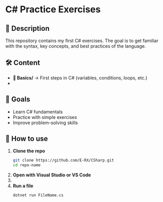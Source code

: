 
# C# Practice Exercises  

## 📌 Description  
This repository contains my first C# exercises. The goal is to get familiar with the syntax, key concepts, and best practices of the language.  

## 🛠 Content  
- **📂 Basics/** → First steps in C# (variables, conditions, loops, etc.)
- 

## 🚀 Goals  
- Learn C# fundamentals  
- Practice with simple exercises  
- Improve problem-solving skills  

## 📌 How to use  
1. **Clone the repo**  
   ```bash
   git clone https://github.com/E-RX/CSharp.git
   cd repo-name
   ```
2. **Open with Visual Studio or VS Code**
3. 
4. **Run a file**  
   ```bash
   dotnet run FileName.cs
   ```
